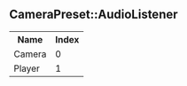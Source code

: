 ## CameraPreset::AudioListener

<table><tr><th>Name</th><th>Index</th><tr><td>Camera</td><td>0</td></tr><tr><td>Player</td><td>1</td></tr></table>